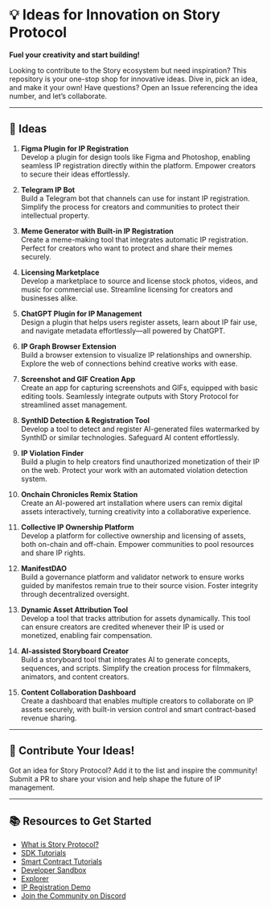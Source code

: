 # 💡 Ideas for Innovation on Story Protocol  
**Fuel your creativity and start building!**  

Looking to contribute to the Story ecosystem but need inspiration? This repository is your one-stop shop for innovative ideas. Dive in, pick an idea, and make it your own! Have questions? Open an Issue referencing the idea number, and let’s collaborate.  

---

## 📝 **Ideas**  

1. **Figma Plugin for IP Registration**  
   Develop a plugin for design tools like Figma and Photoshop, enabling seamless IP registration directly within the platform. Empower creators to secure their ideas effortlessly.  

2. **Telegram IP Bot**  
   Build a Telegram bot that channels can use for instant IP registration. Simplify the process for creators and communities to protect their intellectual property.  

3. **Meme Generator with Built-in IP Registration**  
   Create a meme-making tool that integrates automatic IP registration. Perfect for creators who want to protect and share their memes securely.  

4. **Licensing Marketplace**  
   Develop a marketplace to source and license stock photos, videos, and music for commercial use. Streamline licensing for creators and businesses alike.  

5. **ChatGPT Plugin for IP Management**  
   Design a plugin that helps users register assets, learn about IP fair use, and navigate metadata effortlessly—all powered by ChatGPT.  

6. **IP Graph Browser Extension**  
   Build a browser extension to visualize IP relationships and ownership. Explore the web of connections behind creative works with ease.  

7. **Screenshot and GIF Creation App**  
   Create an app for capturing screenshots and GIFs, equipped with basic editing tools. Seamlessly integrate outputs with Story Protocol for streamlined asset management.  

8. **SynthID Detection & Registration Tool**  
   Develop a tool to detect and register AI-generated files watermarked by SynthID or similar technologies. Safeguard AI content effortlessly.  

9. **IP Violation Finder**  
   Build a plugin to help creators find unauthorized monetization of their IP on the web. Protect your work with an automated violation detection system.  

10. **Onchain Chronicles Remix Station**  
    Create an AI-powered art installation where users can remix digital assets interactively, turning creativity into a collaborative experience.  

11. **Collective IP Ownership Platform**  
    Develop a platform for collective ownership and licensing of assets, both on-chain and off-chain. Empower communities to pool resources and share IP rights.  

12. **ManifestDAO**  
    Build a governance platform and validator network to ensure works guided by manifestos remain true to their source vision. Foster integrity through decentralized oversight.  

13. **Dynamic Asset Attribution Tool**  
    Develop a tool that tracks attribution for assets dynamically. This tool can ensure creators are credited whenever their IP is used or monetized, enabling fair compensation.  

14. **AI-assisted Storyboard Creator**  
    Build a storyboard tool that integrates AI to generate concepts, sequences, and scripts. Simplify the creation process for filmmakers, animators, and content creators.  

15. **Content Collaboration Dashboard**  
    Create a dashboard that enables multiple creators to collaborate on IP assets securely, with built-in version control and smart contract-based revenue sharing.  

---

## 🚀 **Contribute Your Ideas!**  
Got an idea for Story Protocol? Add it to the list and inspire the community! Submit a PR to share your vision and help shape the future of IP management.  

---

## 📚 **Resources to Get Started**  

- [What is Story Protocol?](https://docs.storyprotocol.xyz/docs/what-is-story-protocol)  
- [SDK Tutorials](https://docs.storyprotocol.xyz/docs/get-started-with-the-typescript-sdk)  
- [Smart Contract Tutorials](https://docs.storyprotocol.xyz/docs/get-started-with-the-smart-contracts)  
- [Developer Sandbox](https://sandbox.storyprotocol.xyz/)  
- [Explorer](https://explorer.storyprotocol.xyz/)  
- [IP Registration Demo](https://play.storyprotocol.xyz/)  
- [Join the Community on Discord](https://discord.gg/storyprotocol)  













